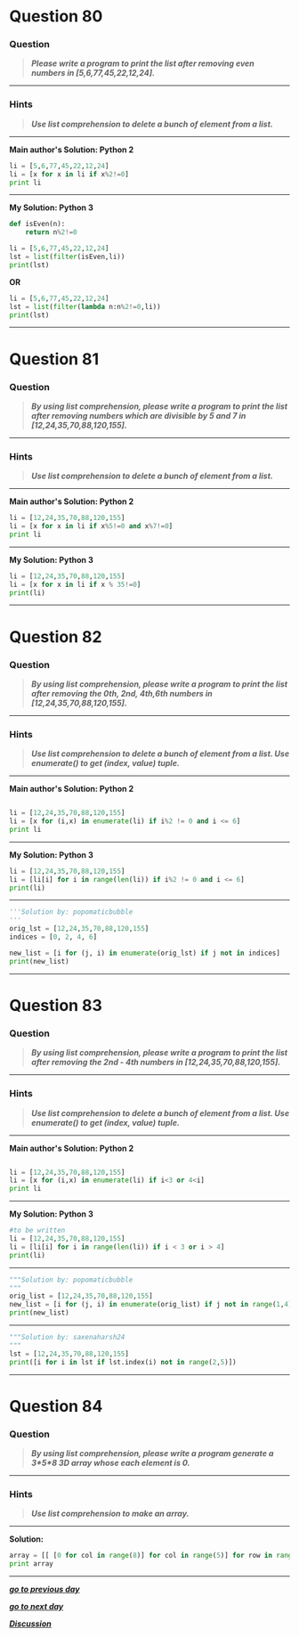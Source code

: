 # Question 80

### **Question**

> **_Please write a program to print the list after removing even numbers in [5,6,77,45,22,12,24]._**

---

### Hints

> **_Use list comprehension to delete a bunch of element from a list._**

---

**Main author's Solution: Python 2**

```python
li = [5,6,77,45,22,12,24]
li = [x for x in li if x%2!=0]
print li
```

---

**My Solution: Python 3**

```python
def isEven(n):
    return n%2!=0

li = [5,6,77,45,22,12,24]
lst = list(filter(isEven,li))
print(lst)
```

**OR**

```python
li = [5,6,77,45,22,12,24]
lst = list(filter(lambda n:n%2!=0,li))
print(lst)
```

---

# Question 81

### **Question**

> **_By using list comprehension, please write a program to print the list after removing numbers which are divisible by 5 and 7 in [12,24,35,70,88,120,155]._**

---

### Hints

> **_Use list comprehension to delete a bunch of element from a list._**

---

**Main author's Solution: Python 2**

```python
li = [12,24,35,70,88,120,155]
li = [x for x in li if x%5!=0 and x%7!=0]
print li
```

---

**My Solution: Python 3**

```python
li = [12,24,35,70,88,120,155]
li = [x for x in li if x % 35!=0]
print(li)
```

---

# Question 82

### **Question**

> **_By using list comprehension, please write a program to print the list after removing the 0th, 2nd, 4th,6th numbers in [12,24,35,70,88,120,155]._**

---

### Hints

> **_Use list comprehension to delete a bunch of element from a list.
> Use enumerate() to get (index, value) tuple._**

---

**Main author's Solution: Python 2**

```python

li = [12,24,35,70,88,120,155]
li = [x for (i,x) in enumerate(li) if i%2 != 0 and i <= 6]
print li
```

---

**My Solution: Python 3**

```python
li = [12,24,35,70,88,120,155]
li = [li[i] for i in range(len(li)) if i%2 != 0 and i <= 6]
print(li)
```
---
```python
'''Solution by: popomaticbubble
'''
orig_lst = [12,24,35,70,88,120,155]
indices = [0, 2, 4, 6]

new_list = [i for (j, i) in enumerate(orig_lst) if j not in indices]
print(new_list)
```
---

# Question 83

### **Question**

> **_By using list comprehension, please write a program to print the list after removing the 2nd - 4th numbers in [12,24,35,70,88,120,155]._**

---

### Hints

> **_Use list comprehension to delete a bunch of element from a list.
> Use enumerate() to get (index, value) tuple._**

---

**Main author's Solution: Python 2**

```python

li = [12,24,35,70,88,120,155]
li = [x for (i,x) in enumerate(li) if i<3 or 4<i]
print li

```
---
**My Solution: Python 3**

```python
#to be written
li = [12,24,35,70,88,120,155]
li = [li[i] for i in range(len(li)) if i < 3 or i > 4]
print(li)
```
---
```python
"""Solution by: popomaticbubble
"""
orig_list = [12,24,35,70,88,120,155]
new_list = [i for (j, i) in enumerate(orig_list) if j not in range(1,4)]
print(new_list)
```
---
```python
"""Solution by: saxenaharsh24
"""
lst = [12,24,35,70,88,120,155]
print([i for i in lst if lst.index(i) not in range(2,5)])
```
---
# Question 84

### **Question**

> **_By using list comprehension, please write a program generate a 3\*5\*8 3D array whose each element is 0._**

---

### Hints

> **_Use list comprehension to make an array._**

---

**Solution:**

```python
array = [[ [0 for col in range(8)] for col in range(5)] for row in range(3)]
print array
```

---

[**_go to previous day_**](https://github.com/darkprinx/100-plus-Python-programming-exercises-extended/blob/master/Status/Day_19.md "Day 19")

[**_go to next day_**](https://github.com/darkprinx/100-plus-Python-programming-exercises-extended/blob/master/Status/Day_21.md "Day 21")

[**_Discussion_**](https://github.com/darkprinx/100-plus-Python-programming-exercises-extended/issues/3)
